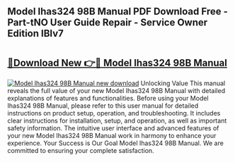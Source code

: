 ## Model Ihas324 98B Manual PDF Download Free - Part-tNO User Guide Repair - Service Owner Edition IBIv7

# <h2><a href="http://bc41462.oget.top/?id=Model+Ihas324+98B+Manual">🔗Download New 👉🔴 Model Ihas324 98B Manual</a></h2>

[![Model Ihas324 98B Manual new download](https://i.imgur.com/5g1atiW.png)](http://bc41462.oget.top/?id=Model+Ihas324+98B+Manual)
Unlocking Value This manual reveals the full value of your new Model Ihas324 98B Manual with detailed explanations of features and functionalities. Before using your Model Ihas324 98B Manual, please refer to this user manual for detailed instructions on product setup, operation, and troubleshooting. It includes clear instructions for installation, setup, and operation, as well as important safety information. The intuitive user interface and advanced features of your new Model Ihas324 98B Manual work in harmony to enhance your experience. Your Success is Our Goal Model Ihas324 98B Manual. We are committed to ensuring your complete satisfaction.

